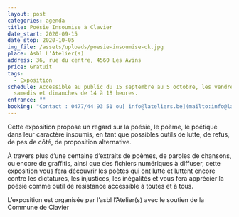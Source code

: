 ```yaml
---
layout: post
categories: agenda
title: Poésie Insoumise à Clavier
date_start: 2020-09-15
date_stop: 2020-10-05
img_file: /assets/uploads/poesie-insoumise-ok.jpg
place: Asbl L’Atelier(s)
address: 36, rue du centre, 4560 Les Avins
price: Gratuit
tags:
  - Exposition
schedule: Accessible au public du 15 septembre au 5 octobre, les vendredis,
  samedis et dimanches de 14 à 18 heures.
entrance: ""
booking: "Contact : 0477/44 93 51 ou[ info@lateliers.be](mailto:info@lateliers.be)"
---
```

Cette exposition propose un regard sur la poésie, le poème, le poétique dans leur caractère insoumis, en tant que possibles outils de lutte, de refus, de pas de côté, de proposition alternative. 

À travers plus d’une centaine d’extraits de poèmes, de paroles de chansons, ou encore de graffitis, ainsi que des fichiers numériques à diffuser, cette exposition vous fera découvrir les poètes qui ont lutté et luttent encore contre les dictatures, les injustices, les inégalités et vous fera apprécier la poésie comme outil de résistance accessible à toutes et à tous.

L’exposition est organisée par l’asbl l’Atelier(s) avec le soutien de la Commune de Clavier